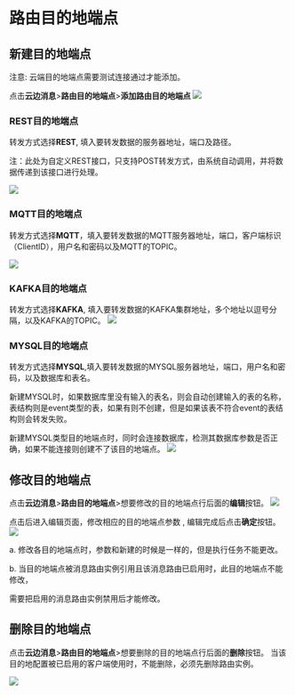 # 路由目的地端点

##  **新建目的地端点**

注意: 云端目的地端点需要测试连接通过才能添加。

点击**云边消息**>**路由目的地端点**>**添加路由目的地端点**
  ![](/images\oes\CloudEdgeInformationDevelopmentGuide\address.png)

### REST目的地端点

转发方式选择**REST**, 填入要转发数据的服务器地址，端口及路径。

 注：此处为自定义REST接口，只支持POST转发方式，由系统自动调用，并将数据传递到该接口进行处理。

![](/images\oes\CloudEdgeInformationDevelopmentGuide\address_rest.png)


### MQTT目的地端点

转发方式选择**MQTT**，填入要转发数据的MQTT服务器地址，端口，客户端标识（ClientID），用户名和密码以及MQTT的TOPIC。

![](/images\oes\CloudEdgeInformationDevelopmentGuide\datarouter_mqtt.png)

### KAFKA目的地端点

转发方式选择**KAFKA**, 填入要转发数据的KAFKA集群地址，多个地址以逗号分隔，以及KAFKA的TOPIC。
![](/images\oes\CloudEdgeInformationDevelopmentGuide\address_kafka.png)

### MYSQL目的地端点

转发方式选择**MYSQL**,填入要转发数据的MYSQL服务器地址，端口，用户名和密码，以及数据库和表名。

新建MYSQL时，如果数据库里没有输入的表名，则会自动创建输入的表的名称，表结构则是event类型的表，如果有则不创建，但是如果该表不符合event的表结构则会转发失败。

新建MYSQL类型目的地端点时，同时会连接数据库，检测其数据库参数是否正确，如果不能连接则创建不了该目的地端点。
  ![](/images\oes\CloudEdgeInformationDevelopmentGuide\address_mysql.png)

## 修改目的地端点

点击**云边消息**>**路由目的地端点**>想要修改的目的地端点行后面的**编辑**按钮。
![](/images\oes\CloudEdgeInformationDevelopmentGuide\address_edit.png)

点击后进入编辑页面，修改相应的目的地端点参数 , 编辑完成后点击**确定**按钮。
![](/images\oes\CloudEdgeInformationDevelopmentGuide\address_edit_detail.png)

a. 修改各目的地端点时，参数和新建的时候是一样的，但是执行任务不能更改。

b. 当目的地端点被消息路由实例引用且该消息路由已启用时，此目的地端点不能修改，

需要把启用的消息路由实例禁用后才能修改。

## 删除目的地端点

 点击**云边消息**>**路由目的地端点**>想要删除的目的地端点行后面的**删除**按钮。
 当该目的地配置被已启用的客户端使用时，不能删除，必须先删除路由实例。
 
   ![](/images\oes\CloudEdgeInformationDevelopmentGuide\address_delete.png)
